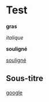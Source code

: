 # Test

**gras**

*italique*

__souligné__

<u>souligné</u>

## Sous-titre

[google](https://google.com)

